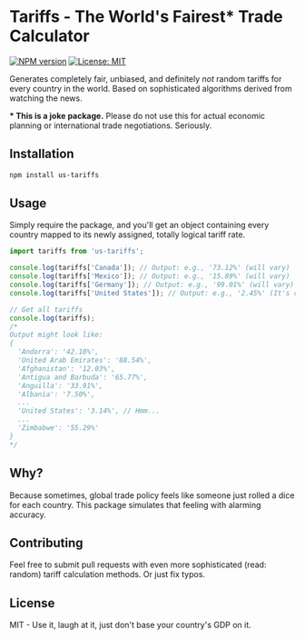 # Tariffs - The World's Fairest* Trade Calculator

[![NPM version](https://img.shields.io/npm/v/us-tariffs.svg)](https://www.npmjs.com/package/us-tariffs)
[![License: MIT](https://img.shields.io/badge/License-MIT-yellow.svg)](https://opensource.org/licenses/MIT)

Generates completely fair, unbiased, and definitely *not* random tariffs for every country in the world. Based on
sophisticated algorithms derived from watching the news.

**\* This is a joke package.** Please do not use this for actual economic planning or international trade negotiations.
Seriously.

## Installation

```bash
npm install us-tariffs
```

## Usage

Simply require the package, and you'll get an object containing every country mapped to its newly assigned, totally
logical tariff rate.

```javascript
import tariffs from 'us-tariffs';

console.log(tariffs['Canada']); // Output: e.g., '73.12%' (will vary)
console.log(tariffs['Mexico']); // Output: e.g., '15.89%' (will vary)
console.log(tariffs['Germany']); // Output: e.g., '99.01%' (will vary)
console.log(tariffs['United States']); // Output: e.g., '2.45%' (It's complicated)

// Get all tariffs
console.log(tariffs);
/*
Output might look like:
{
  'Andorra': '42.18%',
  'United Arab Emirates': '88.54%',
  'Afghanistan': '12.03%',
  'Antigua and Barbuda': '65.77%',
  'Anguilla': '33.91%',
  'Albania': '7.50%',
  ...
  'United States': '3.14%', // Hmm...
  ...
  'Zimbabwe': '55.29%'
}
*/
```

## Why?

Because sometimes, global trade policy feels like someone just rolled a dice for each country. This package simulates
that feeling with alarming accuracy.

## Contributing

Feel free to submit pull requests with even more sophisticated (read: random) tariff calculation methods. Or just fix
typos.

## License

MIT - Use it, laugh at it, just don't base your country's GDP on it.
